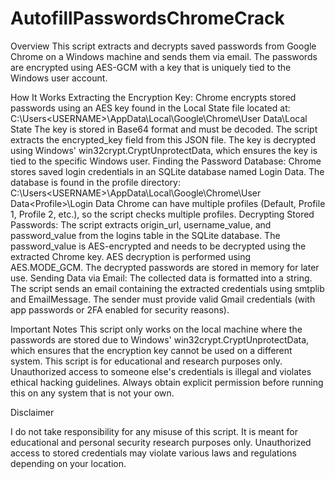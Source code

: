 # AutofillPasswordsChromeCrack

Overview
This script extracts and decrypts saved passwords from Google Chrome on a Windows machine and sends them via email. The passwords are encrypted using AES-GCM with a key that is uniquely tied to the Windows user account.

How It Works
Extracting the Encryption Key:
Chrome encrypts stored passwords using an AES key found in the Local State file located at:
C:\Users\<USERNAME>\AppData\Local\Google\Chrome\User Data\Local State
The key is stored in Base64 format and must be decoded.
The script extracts the encrypted_key field from this JSON file.
The key is decrypted using Windows' win32crypt.CryptUnprotectData, which ensures the key is tied to the specific Windows user.
Finding the Password Database:
Chrome stores saved login credentials in an SQLite database named Login Data.
The database is found in the profile directory:
C:\Users\<USERNAME>\AppData\Local\Google\Chrome\User Data\<Profile>\Login Data
Chrome can have multiple profiles (Default, Profile 1, Profile 2, etc.), so the script checks multiple profiles.
Decrypting Stored Passwords:
The script extracts origin_url, username_value, and password_value from the logins table in the SQLite database.
The password_value is AES-encrypted and needs to be decrypted using the extracted Chrome key.
AES decryption is performed using AES.MODE_GCM.
The decrypted passwords are stored in memory for later use.
Sending Data via Email:
The collected data is formatted into a string.
The script sends an email containing the extracted credentials using smtplib and EmailMessage.
The sender must provide valid Gmail credentials (with app passwords or 2FA enabled for security reasons).


Important Notes
This script only works on the local machine where the passwords are stored due to Windows' win32crypt.CryptUnprotectData, which ensures that the encryption key cannot be used on a different system.
This script is for educational and research purposes only. Unauthorized access to someone else's credentials is illegal and violates ethical hacking guidelines.
Always obtain explicit permission before running this on any system that is not your own.

Disclaimer

I do not take responsibility for any misuse of this script. It is meant for educational and personal security research purposes only. Unauthorized access to stored credentials may violate various laws and regulations depending on your location.


